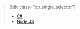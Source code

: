 > [!div class="op_single_selector"]
> * [C#](../articles/iot-hub/iot-hub-device-management-device-query.md)
> * [Node.JS](../articles/iot-hub/iot-hub-device-management-device-query-node.md)
> 
> 


